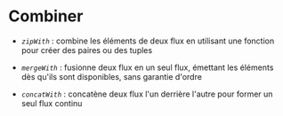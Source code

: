 <!-- .slide: class="" -->

# Combiner

- _`zipWith`_ : combine les éléments de deux flux en utilisant une fonction pour créer des paires ou des tuples

- _`mergeWith`_ : fusionne deux flux en un seul flux, émettant les éléments dès qu'ils sont disponibles, sans garantie d'ordre

- _`concatWith`_ : concatène deux flux l'un derrière l'autre pour former un seul flux continu

